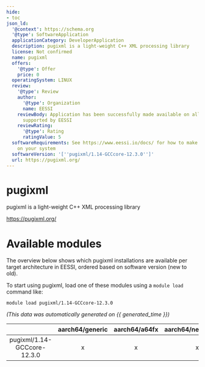 ```yaml
---
hide:
- toc
json_ld:
  '@context': https://schema.org
  '@type': SoftwareApplication
  applicationCategory: DeveloperApplication
  description: pugixml is a light-weight C++ XML processing library
  license: Not confirmed
  name: pugixml
  offers:
    '@type': Offer
    price: 0
  operatingSystem: LINUX
  review:
    '@type': Review
    author:
      '@type': Organization
      name: EESSI
    reviewBody: Application has been successfully made available on all architectures
      supported by EESSI
    reviewRating:
      '@type': Rating
      ratingValue: 5
  softwareRequirements: See https://www.eessi.io/docs/ for how to make EESSI available
    on your system
  softwareVersion: '[''pugixml/1.14-GCCcore-12.3.0'']'
  url: https://pugixml.org/
---
```


pugixml
=======


pugixml is a light-weight C++ XML processing library

https://pugixml.org/
# Available modules


The overview below shows which pugixml installations are available per target architecture in EESSI, ordered based on software version (new to old).

To start using pugixml, load one of these modules using a `module load` command like:

```shell
module load pugixml/1.14-GCCcore-12.3.0
```

*(This data was automatically generated on {{ generated_time }})*

| |aarch64/generic|aarch64/a64fx|aarch64/neoverse_n1|aarch64/neoverse_v1|aarch64/nvidia/grace|x86_64/generic|x86_64/amd/zen2|x86_64/amd/zen3|x86_64/amd/zen4|x86_64/intel/cascadelake|x86_64/intel/haswell|x86_64/intel/icelake|x86_64/intel/sapphirerapids|x86_64/intel/skylake_avx512|
| :---: | :---: | :---: | :---: | :---: | :---: | :---: | :---: | :---: | :---: | :---: | :---: | :---: | :---: | :---: |
|pugixml/1.14-GCCcore-12.3.0|x|x|x|x|x|x|x|x|x|x|x|x|x|x|
